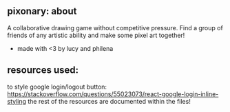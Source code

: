 ## pixonary: about
A collaborative drawing game without competitive pressure. Find a group of friends of any artistic ability and make some pixel art together!

- made with <3 by lucy and philena

## resources used:
to style google login/logout button: https://stackoverflow.com/questions/55023073/react-google-login-inline-styling
the rest of the resources are documented within the files!

